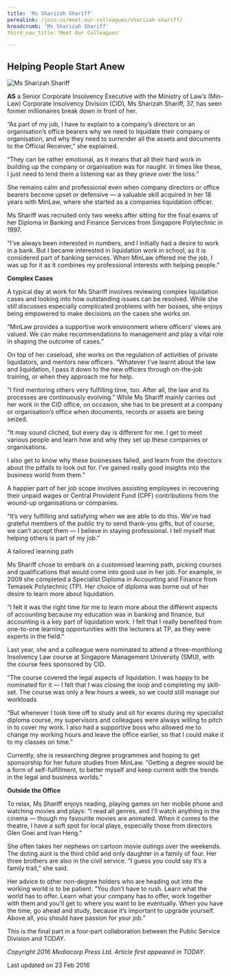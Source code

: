 ```yaml
---
title: 'Ms Sharizah Shariff'
permalink: /join-us/meet-our-colleagues/sharizah-shariff/
breadcrumb: 'Ms Sharizah Shariff'
third_nav_title:'Meet Our Colleagues'

---
```



<style>
  .image {width: 200px;}
  .image img {max-width: 100%;}
</style>

Helping People Start Anew
---

<div class="image"><img src="/images/1456122154676.jpg/" title="Ms Sharizah Shariff" alt="Ms Sharizah Shariff"></div>

**AS** a Senior Corporate Insolvency Executive with the Ministry of Law’s (Min- Law) Corporate Insolvency Division (CID), Ms Sharizah Shariff, 37, has seen former millionaires break down in front of her.

“As part of my job, I have to explain to a company’s directors or an organisation’s office bearers why we need to liquidate their company or organisation, and why they need to surrender all the assets and documents to the Official Receiver,” she explained.

“They can be rather emotional, as it means that all their hard work in building up the company or organisation was for naught. In times like these, I just need to lend them a listening ear as they grieve over the loss.”

She remains calm and professional even when company directors or office bearers become upset or defensive — a valuable skill acquired in her 18 years with MinLaw, where she started as a companies liquidation officer.

Ms Shariff was recruited only two weeks after sitting for the final exams of her Diploma in Banking and Finance Services from Singapore Polytechnic in 1997.

“I’ve always been interested in numbers, and I initially had a desire to work in a bank. But I became interested in liquidation work in school, as it is considered part of banking services. When MinLaw offered me the job, I was up for it as it combines my professional interests with helping people.”

**Complex Cases**

A typical day at work for Ms Shariff involves reviewing complex liquidation cases and looking into how outstanding issues can be resolved. While she still discusses especially complicated problems with her bosses, she enjoys being empowered to make decisions on the cases she works on.

“MinLaw provides a supportive work environment where officers’ views are valued. We can make recommendations to management and play a vital role in shaping the outcome of cases.”

On top of her caseload, she works on the regulation of activities of private liquidators, and mentors new officers. “Whatever I’ve learnt about the law and liquidation, I pass it down to the new officers through on-the-job training, or when they approach me for help.

“I find mentoring others very fulfilling time, too. After all, the law and its processes are continuously evolving.” While Ms Shariff mainly carries out her work in the CID office, on occasion, she has to be present at a company or organisation’s office when documents, records or assets are being seized.

“It may sound cliched, but every day is different for me. I get to meet various people and learn how and why they set up these companies or organisations.

I also get to know why these businesses failed, and learn from the directors about the pitfalls to look out for. I’ve gained really good insights into the business world from them.”

A happier part of her job scope involves assisting employees in recovering their unpaid wages or Central Provident Fund (CPF) contributions from the wound-up organisations or companies.

“It’s very fulfilling and satisfying when we are able to do this. We’ve had grateful members of the public try to send thank-you gifts, but of course, we can’t accept them — I believe in staying professional. I tell myself that helping others is part of my job.”

A tailored learning path

Ms Shariff chose to embark on a customised learning path, picking courses and qualifications that would come into good use in her job. For example, in 2009 she completed a Specialist Diploma in Accounting and Finance from Temasek Polytechnic (TP). Her choice of diploma was borne out of her desire to learn more about liquidation.

“I felt it was the right time for me to learn more about the different aspects of accounting because my education was in banking and finance, but accounting is a key part of liquidation work. I felt that I really benefited from one-to-one learning opportunities with the lecturers at TP, as they were experts in the field.”

Last year, she and a colleague were nominated to attend a three-monthlong Insolvency Law course at Singapore Management University (SMU), with the course fees sponsored by CID.

“The course covered the legal aspects of liquidation. I was happy to be nominated for it — I felt that I was closing the loop and completing my skill-set. The course was only a few hours a week, so we could still manage our workloads

“But whenever I took time off to study and sit for exams during my specialist diploma course, my supervisors and colleagues were always willing to pitch in to cover my work. I also had a supportive boss who allowed me to change my working hours and leave the office earlier, so that I could make it to my classes on time.”

Currently, she is researching degree programmes and hoping to get sponsorship for her future studies from MinLaw. “Getting a degree would be a form of self-fulfillment, to better myself and keep current with the trends in the legal and business worlds.”

**Outside the Office**

To relax, Ms Shariff enjoys reading, playing games on her mobile phone and watching movies and plays: “I read all genres, and I’ll watch anything in the cinema — though my favourite movies are animated. When it comes to the theatre, I have a soft spot for local plays, especially those from directors Glen Goei and Ivan Heng.”

She often takes her nephews on cartoon movie outings over the weekends. The doting aunt is the third child and only daughter in a family of four. Her three brothers are also in the civil service. “I guess you could say it’s a family trait,” she said.

Her advice to other non-degree holders who are heading out into the working world is to be patient. “You don’t have to rush. Learn what the world has to offer. Learn what your company has to offer, work together with them and you’ll get to where you want to be eventually. When you have the time, go ahead and study, because it’s important to upgrade yourself. Above all, you should have passion for your job.”

This is the final part in a four-part collaboration between the Public Service Division and TODAY.

*Copyright 2016 Mediacorp Press Ltd. Article first appeared in TODAY.*

<p class="right-side-updated">Last updated on 23 Feb 2016</p> 
